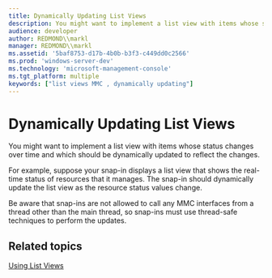 ```yaml
---
title: Dynamically Updating List Views
description: You might want to implement a list view with items whose status changes over time and which should be dynamically updated to reflect the changes.
audience: developer
author: REDMOND\\markl
manager: REDMOND\\markl
ms.assetid: '5baf8753-d17b-4b0b-b3f3-c449dd0c2566'
ms.prod: 'windows-server-dev'
ms.technology: 'microsoft-management-console'
ms.tgt_platform: multiple
keywords: ["list views MMC , dynamically updating"]
---
```


# Dynamically Updating List Views

You might want to implement a list view with items whose status changes over time and which should be dynamically updated to reflect the changes.

For example, suppose your snap-in displays a list view that shows the real-time status of resources that it manages. The snap-in should dynamically update the list view as the resource status values change.

Be aware that snap-ins are not allowed to call any MMC interfaces from a thread other than the main thread, so snap-ins must use thread-safe techniques to perform the updates.

## Related topics

<dl> <dt>

[Using List Views](using-list-views.md)
</dt> </dl>

 

 




